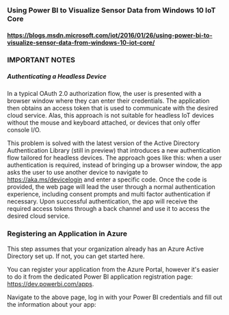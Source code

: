 ### Using Power BI to Visualize Sensor Data from Windows 10 IoT Core
#### https://blogs.msdn.microsoft.com/iot/2016/01/26/using-power-bi-to-visualize-sensor-data-from-windows-10-iot-core/

### IMPORTANT NOTES

##### Authenticating a Headless Device
In a typical OAuth 2.0 authorization flow, the user is presented with a browser window where they can enter their credentials. The application then obtains an access token that is used to communicate with the desired cloud service. Alas, this approach is not suitable for headless IoT devices without the mouse and keyboard attached, or devices that only offer console I/O.

This problem is solved with the latest version of the Active Directory Authentication Library (still in preview) that introduces a new authentication flow tailored for headless devices. The approach goes like this: when a user authentication is required, instead of bringing up a browser window, the app asks the user to use another device to navigate to https://aka.ms/devicelogin and enter a specific code. Once the code is provided, the web page will lead the user through a normal authentication experience, including consent prompts and multi factor authentication if necessary. Upon successful authentication, the app will receive the required access tokens through a back channel and use it to access the desired cloud service.

### Registering an Application in Azure
This step assumes that your organization already has an Azure Active Directory set up. If not, you can get started here.

You can register your application from the Azure Portal, however it's easier to do it from the dedicated Power BI application registration page: https://dev.powerbi.com/apps.

Navigate to the above page, log in with your Power BI credentials and fill out the information about your app:
